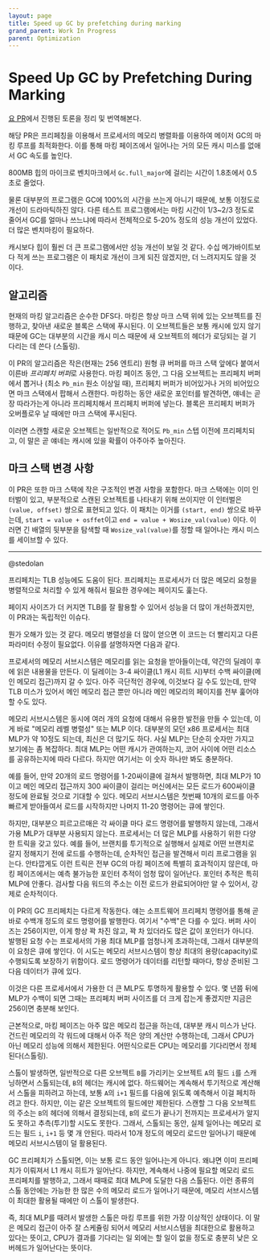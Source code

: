 ```yaml
---
layout: page
title: Speed up GC by prefetching during marking
grand_parent: Work In Progress
parent: Optimization
---
```


# Speed Up GC by Prefetching During Marking

 [요 PR](https://github.com/ocaml/ocaml/pull/10195)에서 진행된 토론을
 정리 및 번역해본다.

 해당 PR은 프리페칭을 이용해서 프로세서의 메모리 병렬화를 이용하여
 메이저 GC의 마킹 루프를 최적화한다. 이를 통해 마킹 페이즈에서
 일어나는 거의 모든 캐시 미스를 없애서 GC 속도를 높인다.

 800MB 힙의 마이크로 벤치마크에서 `Gc.full_major`에 걸리는 시간이
 1.8초에서 0.5초로 줄었다.

 물론 대부분의 프로그램은 GC에 100%의 시간을 쓰는게 아니기 때문에,
 보통 이정도로 개선이 드라마틱하진 않다. 다른 테스트 프로그램에서는
 마킹 시간이 1/3~2/3 정도로 줄어서 GC를 얼마나 쓰느냐에 따라서
 전체적으로 5-20% 정도의 성능 개선이 있었다. 더 많은 벤치마킹이
 필요하다.

 캐시보다 힙이 훨씬 더 큰 프로그램에서만 성능 개선이 보일 것
 같다. 수십 메가바이트보다 적게 쓰는 프로그램은 이 패치로 개선이 크게
 되진 않겠지만, 더 느려지지도 않을 것이다.

## 알고리즘
 현재의 마킹 알고리즘은 순수한 DFS다. 마킹은 항상 마크 스택 위에 있는
 오브젝트를 진행하고, 찾아낸 새로운 블록은 스택에 푸시된다. 이
 오브젝트들은 보통 캐시에 있지 않기 때문에 GC는 대부분의 시간을 캐시
 미스 때문에 새 오브젝트의 헤더가 로딩되는 걸 기다리는 데 쓴다
 (스톨링).

 이 PR의 알고리즘은 작은(현재는 256 엔트리) 원형 큐 버퍼를 마크 스택
 앞에다 붙여서 이른바 *프리페치 버퍼*로 사용한다. 마킹 페이즈 동안, 그
 다음 오브젝트는 프리페치 버퍼에서 뽑거나 (최소 `Pb_min` 원소 이상일
 때), 프리페치 버퍼가 비어있거나 거의 비어있으면 마크 스택에서 팝해서
 스캔한다. 마킹하는 동안 새로운 포인터를 발견하면, 얘네는 곧장
 따라가는게 아니라 프리페치해서 프리페치 버퍼에 넣는다. 블록은
 프리페치 버퍼가 오버플로우 날 때에만 마크 스택에 푸시된다.

 이러면 스캔할 새로운 오브젝트는 일반적으로 적어도 `Pb_min` 스텝
 이전에 프리페치되고, 이 말은 곧 얘네는 캐시에 있을 확률이 아주아주
 높아진다.

## 마크 스택 변경 사항
 이 PR은 또한 마크 스택에 작은 구조적인 변경 사항을 포함한다. 마크
 스택에는 이미 인터벌이 있고, 부분적으로 스캔된 오브젝트를 나타내기
 위해 쓰이지만 이 인터벌은 `(value, offset)` 쌍으로 표현되고 있다. 이
 패치는 이거를 `(start, end)` 쌍으로 바꾸는데, `start = value +
 osffet`이고 `end = value + Wosize_val(value)` 이다. 이러면 긴 배열의
 뒷부분을 탐색할 때 `Wosize_val(value)`를 정할 때 일어나는 캐시 미스를
 세이브할 수 있다.


---

 @stedolan

 프리페치는 TLB 성능에도 도움이 된다. 프리페치는 프로세서가 더 많은
 메모리 요청을 병렬적으로 처리할 수 있게 해줘서 필요한 경우에는
 페이지도 훑는다.

 페이지 사이즈가 더 커지면 TLB를 잘 활용할 수 있어서 성능을 더 많이
 개선하겠지만, 이 PR과는 독립적인 이슈다.

 뭔가 오해가 있는 것 같다. 메모리 병렬성을 더 많이 얻으면 이 코드는 더
 빨리지고 다른 파라미터 수정이 필요없다. 이유를 설명하자면 다음과
 같다.

 프로세서의 메모리 서브시스템은 메모리를 읽는 요청을 받아들이는데,
 약간의 딜레이 후에 읽은 내용물을 만든다. 이 딜레이는 3-4 싸이클(L1
 캐시 히트 시)부터 수백 싸이클(메인 메모리 접근)까지 갈 수 있다. 아주
 극단적인 경우에, 이것보다 길 수도 있는데, 만약 TLB 미스가 있어서 메인
 메모리 접근 뿐만 아니라 메인 메모리의 페이지를 전부 훑어야할 수도
 있다.

 메모리 서브시스템은 동시에 여러 개의 요청에 대해서 유용한 발전을 만들
 수 있는데, 이게 바로 "메모리 레벨 병렬성" 또는 MLP 이다. 대부분의
 모던 x86 프로세서는 최대 MLP가 약 10정도 되는데, 최신은 더 많기도
 하다. 사실 MLP는 단순히 숫자만 가지고 보기에는 좀 복잡하다. 최대
 MLP는 어떤 캐시가 관여하는지, 코어 사이에 어떤 리소스를 공유하는지에
 따라 다르다. 하지만 여기서는 이 숫자 하나만 봐도 충분하다.

 예를 들어, 만약 20개의 로드 명령어를 1-20싸이클에 걸쳐서 발행하면,
 최대 MLP가 10이고 메인 메모리 접근까지 300 싸이클이 걸리는 머신에서는
 모든 로드가 600싸이클 정도에 완료될 것으로 기대할 수 있다. 메모리
 서브시스템은 첫번째 10개의 로드를 아주 빠르게 받아들여서 로드를
 시작하지만 나머지 11-20 명령어는 큐에 쌓인다.

 하지만, 대부분으 피르고르매은 각 싸이클 마다 로드 명령어를 발행하지
 않는데, 그래서 가용 MLP가 대부분 사용되지 않는다. 프로세서는 더 많은
 MLP를 사용하기 위한 다양한 트릭을 갖고 있다. 예를 들어, 브랜치를
 투기적으로 실행해서 실제로 어떤 브랜치로 갈지 정해지기 전에 로드를
 수행하는데, 순차적인 접근을 발견해서 미리 프로그램을
 읽는다. 안타깝게도 이런 트릭은 전부 GC의 마킹 페이즈에 특별히
 효과적이지 않은데, 마킹 페이즈에서는 예측 불가능한 포인터 추적이 엄청
 많이 일어난다. 포인터 추적은 특히 MLP에 안좋다. 검사할 다음 워드의
 주소는 이전 로드가 완료되어야만 알 수 있어서, 강제로 순차적이다.

 이 PR의 GC 프리페치는 다르게 작동한다. 얘는 소프트웨어 프리페치
 명령어를 통해 곧바로 수백개 정도의 로드 명령어를 발행한다. 여기서
 "수백"은 다를 수 있다. 버퍼 사이즈는 256이지만, 이게 항상 꽉 차진
 않고, 꽉 차 있더라도 많은 값이 포인터가 아니다. 발행된 요청 수는
 프로세서의 가용 최대 MLP를 엄청나게 초과하는데, 그래서 대부분의 이
 요청은 큐에 쌓인다. 이 시도는 메모리 서브시스템이 항상 최대의
 용량(capacity)로 수행되도록 보장하기 위함이다. 로드 명령어가 데이터를
 리턴할 때마다, 항상 준비된 그 다음 데이터가 큐에 있다.

 이것은 다른 프로세서에서 가용한 더 큰 MLP도 투명하게 활용할 수
 있다. 몇 년쯤 뒤에 MLP가 수백이 되면 그때는 프리페치 버퍼 사이즈를 더
 크게 잡는게 좋겠지만 지금은 256이면 충분해 보인다.

 근본적으로, 마킹 페이즈는 아주 많은 메모리 접근을 하는데, 대부분 캐시
 미스가 난다. 건드린 메모리의 각 워드에 대해서 아주 적은 양의 계산만
 수행하는데, 그래서 CPU가 아닌 메모리 성능에 의해서
 제한된다. 어떤식으로든 CPU는 메모리를 기다리면서 정체된다(스톨링).

 스톨이 발생하면, 일반적으로 다른 오브젝트 `B`를 가리키는 오브젝트
 `A`의 필드 `i`를 스캐닝하면서 스톨되는데, `B`의 헤더는 캐시에
 없다. 하드웨어는 계속해서 투기적으로 계산해서 스톨을 피하려고 하는데,
 보통 `A`의 `i+1` 필드를 다음에 읽도록 예측해서 이걸 페치하려고
 한다. 하지만, 이는 같은 오브젝트의 필드에만 제한된다. 스캔할 그 다음
 오브젝트의 주소는 `B`의 헤더에 의해서 결정되는데, `B`의 로드가 끝나기
 전까지는 프로세서가 알지도 못하고 추측(투기)할 시도도 못한다. 그래서,
 스톨되는 동안, 실제 일어나는 메모리 로드는 필드 `i`, `i+1` 등 몇 개
 안된다. 따라서 10개 정도의 메모리 로드만 일어나기 때문에 메모리
 서브시스템이 덜 활용된다.

 GC 프리페치가 스톨되면, 이는 보통 로드 동안 일어나는게 아니다. 왜냐면
 이미 프리페치가 이뤄져서 L1 캐시 히트가 일어난다. 하지만, 계속해서
 나중에 필요할 메모리 로드 프리페치를 발행하고, 그래서 때때로 최대
 MLP에 도달한 다음 스톨된다. 이런 종류의 스톨 동안에는 가능한 한 많은
 수의 메모리 로드가 일어나기 때문에, 메모리 서브시스템이 최대한 활용될
 때에만 이 스톨이 발생한다.

 즉, 최대 MLP를 때려서 발생한 스톨은 마킹 루프를 위한 가장 이상적인
 상태이다. 이 말은 메모리 접근이 아주 잘 스케쥴링 되어서 메모리
 서브시스템을 최대한으로 활용하고 있다는 뜻이고, CPU가 결과를 기다리는
 일 외에는 할 일이 없을 정도로 충분히 낮은 오버헤드가 일어난다는
 뜻이다.
